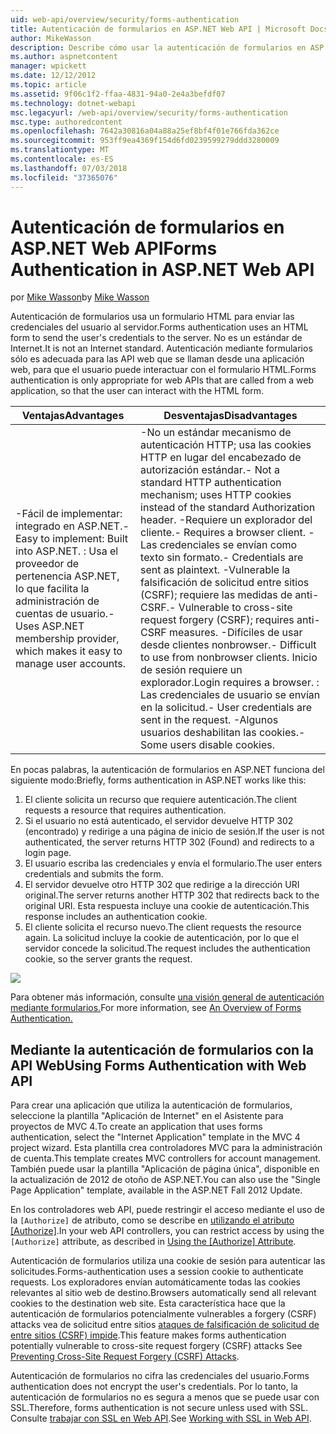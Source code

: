 ```yaml
---
uid: web-api/overview/security/forms-authentication
title: Autenticación de formularios en ASP.NET Web API | Microsoft Docs
author: MikeWasson
description: Describe cómo usar la autenticación de formularios en ASP.NET Web API.
ms.author: aspnetcontent
manager: wpickett
ms.date: 12/12/2012
ms.topic: article
ms.assetid: 9f06c1f2-ffaa-4831-94a0-2e4a3befdf07
ms.technology: dotnet-webapi
msc.legacyurl: /web-api/overview/security/forms-authentication
msc.type: authoredcontent
ms.openlocfilehash: 7642a30816a04a88a25ef8bf4f01e766fda362ce
ms.sourcegitcommit: 953ff9ea4369f154d6fd0239599279ddd3280009
ms.translationtype: MT
ms.contentlocale: es-ES
ms.lasthandoff: 07/03/2018
ms.locfileid: "37365076"
---
```

<a name="forms-authentication-in-aspnet-web-api"></a><span data-ttu-id="008f5-103">Autenticación de formularios en ASP.NET Web API</span><span class="sxs-lookup"><span data-stu-id="008f5-103">Forms Authentication in ASP.NET Web API</span></span>
====================
<span data-ttu-id="008f5-104">por [Mike Wasson](https://github.com/MikeWasson)</span><span class="sxs-lookup"><span data-stu-id="008f5-104">by [Mike Wasson](https://github.com/MikeWasson)</span></span>

<span data-ttu-id="008f5-105">Autenticación de formularios usa un formulario HTML para enviar las credenciales del usuario al servidor.</span><span class="sxs-lookup"><span data-stu-id="008f5-105">Forms authentication uses an HTML form to send the user's credentials to the server.</span></span> <span data-ttu-id="008f5-106">No es un estándar de Internet.</span><span class="sxs-lookup"><span data-stu-id="008f5-106">It is not an Internet standard.</span></span> <span data-ttu-id="008f5-107">Autenticación mediante formularios sólo es adecuada para las API web que se llaman desde una aplicación web, para que el usuario puede interactuar con el formulario HTML.</span><span class="sxs-lookup"><span data-stu-id="008f5-107">Forms authentication is only appropriate for web APIs that are called from a web application, so that the user can interact with the HTML form.</span></span>

| <span data-ttu-id="008f5-108">Ventajas</span><span class="sxs-lookup"><span data-stu-id="008f5-108">Advantages</span></span> | <span data-ttu-id="008f5-109">Desventajas</span><span class="sxs-lookup"><span data-stu-id="008f5-109">Disadvantages</span></span> |
| --- | --- |
| <span data-ttu-id="008f5-110">-Fácil de implementar: integrado en ASP.NET.</span><span class="sxs-lookup"><span data-stu-id="008f5-110">- Easy to implement: Built into ASP.NET.</span></span> <span data-ttu-id="008f5-111">: Usa el proveedor de pertenencia ASP.NET, lo que facilita la administración de cuentas de usuario.</span><span class="sxs-lookup"><span data-stu-id="008f5-111">- Uses ASP.NET membership provider, which makes it easy to manage user accounts.</span></span> | <span data-ttu-id="008f5-112">-No un estándar mecanismo de autenticación HTTP; usa las cookies HTTP en lugar del encabezado de autorización estándar.</span><span class="sxs-lookup"><span data-stu-id="008f5-112">- Not a standard HTTP authentication mechanism; uses HTTP cookies instead of the standard Authorization header.</span></span> <span data-ttu-id="008f5-113">-Requiere un explorador del cliente.</span><span class="sxs-lookup"><span data-stu-id="008f5-113">- Requires a browser client.</span></span> <span data-ttu-id="008f5-114">-Las credenciales se envían como texto sin formato.</span><span class="sxs-lookup"><span data-stu-id="008f5-114">- Credentials are sent as plaintext.</span></span> <span data-ttu-id="008f5-115">-Vulnerable la falsificación de solicitud entre sitios (CSRF); requiere las medidas de anti-CSRF.</span><span class="sxs-lookup"><span data-stu-id="008f5-115">- Vulnerable to cross-site request forgery (CSRF); requires anti-CSRF measures.</span></span> <span data-ttu-id="008f5-116">-Difíciles de usar desde clientes nonbrowser.</span><span class="sxs-lookup"><span data-stu-id="008f5-116">- Difficult to use from nonbrowser clients.</span></span> <span data-ttu-id="008f5-117">Inicio de sesión requiere un explorador.</span><span class="sxs-lookup"><span data-stu-id="008f5-117">Login requires a browser.</span></span> <span data-ttu-id="008f5-118">: Las credenciales de usuario se envían en la solicitud.</span><span class="sxs-lookup"><span data-stu-id="008f5-118">- User credentials are sent in the request.</span></span> <span data-ttu-id="008f5-119">-Algunos usuarios deshabilitan las cookies.</span><span class="sxs-lookup"><span data-stu-id="008f5-119">- Some users disable cookies.</span></span> |

<span data-ttu-id="008f5-120">En pocas palabras, la autenticación de formularios en ASP.NET funciona del siguiente modo:</span><span class="sxs-lookup"><span data-stu-id="008f5-120">Briefly, forms authentication in ASP.NET works like this:</span></span>

1. <span data-ttu-id="008f5-121">El cliente solicita un recurso que requiere autenticación.</span><span class="sxs-lookup"><span data-stu-id="008f5-121">The client requests a resource that requires authentication.</span></span>
2. <span data-ttu-id="008f5-122">Si el usuario no está autenticado, el servidor devuelve HTTP 302 (encontrado) y redirige a una página de inicio de sesión.</span><span class="sxs-lookup"><span data-stu-id="008f5-122">If the user is not authenticated, the server returns HTTP 302 (Found) and redirects to a login page.</span></span>
3. <span data-ttu-id="008f5-123">El usuario escriba las credenciales y envía el formulario.</span><span class="sxs-lookup"><span data-stu-id="008f5-123">The user enters credentials and submits the form.</span></span>
4. <span data-ttu-id="008f5-124">El servidor devuelve otro HTTP 302 que redirige a la dirección URI original.</span><span class="sxs-lookup"><span data-stu-id="008f5-124">The server returns another HTTP 302 that redirects back to the original URI.</span></span> <span data-ttu-id="008f5-125">Esta respuesta incluye una cookie de autenticación.</span><span class="sxs-lookup"><span data-stu-id="008f5-125">This response includes an authentication cookie.</span></span>
5. <span data-ttu-id="008f5-126">El cliente solicita el recurso nuevo.</span><span class="sxs-lookup"><span data-stu-id="008f5-126">The client requests the resource again.</span></span> <span data-ttu-id="008f5-127">La solicitud incluye la cookie de autenticación, por lo que el servidor concede la solicitud.</span><span class="sxs-lookup"><span data-stu-id="008f5-127">The request includes the authentication cookie, so the server grants the request.</span></span>

![](forms-authentication/_static/image1.png)

<span data-ttu-id="008f5-128">Para obtener más información, consulte [una visión general de autenticación mediante formularios.](../../../web-forms/overview/older-versions-security/introduction/an-overview-of-forms-authentication-cs.md)</span><span class="sxs-lookup"><span data-stu-id="008f5-128">For more information, see [An Overview of Forms Authentication.](../../../web-forms/overview/older-versions-security/introduction/an-overview-of-forms-authentication-cs.md)</span></span>

## <a name="using-forms-authentication-with-web-api"></a><span data-ttu-id="008f5-129">Mediante la autenticación de formularios con la API Web</span><span class="sxs-lookup"><span data-stu-id="008f5-129">Using Forms Authentication with Web API</span></span>

<span data-ttu-id="008f5-130">Para crear una aplicación que utiliza la autenticación de formularios, seleccione la plantilla "Aplicación de Internet" en el Asistente para proyectos de MVC 4.</span><span class="sxs-lookup"><span data-stu-id="008f5-130">To create an application that uses forms authentication, select the "Internet Application" template in the MVC 4 project wizard.</span></span> <span data-ttu-id="008f5-131">Esta plantilla crea controladores MVC para la administración de cuenta.</span><span class="sxs-lookup"><span data-stu-id="008f5-131">This template creates MVC controllers for account management.</span></span> <span data-ttu-id="008f5-132">También puede usar la plantilla "Aplicación de página única", disponible en la actualización de 2012 de otoño de ASP.NET.</span><span class="sxs-lookup"><span data-stu-id="008f5-132">You can also use the "Single Page Application" template, available in the ASP.NET Fall 2012 Update.</span></span>

<span data-ttu-id="008f5-133">En los controladores web API, puede restringir el acceso mediante el uso de la `[Authorize]` de atributo, como se describe en [utilizando el atributo [Authorize]](authentication-and-authorization-in-aspnet-web-api.md#auth3).</span><span class="sxs-lookup"><span data-stu-id="008f5-133">In your web API controllers, you can restrict access by using the `[Authorize]` attribute, as described in [Using the [Authorize] Attribute](authentication-and-authorization-in-aspnet-web-api.md#auth3).</span></span>

<span data-ttu-id="008f5-134">Autenticación de formularios utiliza una cookie de sesión para autenticar las solicitudes.</span><span class="sxs-lookup"><span data-stu-id="008f5-134">Forms-authentication uses a session cookie to authenticate requests.</span></span> <span data-ttu-id="008f5-135">Los exploradores envían automáticamente todas las cookies relevantes al sitio web de destino.</span><span class="sxs-lookup"><span data-stu-id="008f5-135">Browsers automatically send all relevant cookies to the destination web site.</span></span> <span data-ttu-id="008f5-136">Esta característica hace que la autenticación de formularios potencialmente vulnerables a forgery (CSRF) attacks vea de solicitud entre sitios [ataques de falsificación de solicitud de entre sitios (CSRF) impide](preventing-cross-site-request-forgery-csrf-attacks.md).</span><span class="sxs-lookup"><span data-stu-id="008f5-136">This feature makes forms authentication potentially vulnerable to cross-site request forgery (CSRF) attacks See [Preventing Cross-Site Request Forgery (CSRF) Attacks](preventing-cross-site-request-forgery-csrf-attacks.md).</span></span>

<span data-ttu-id="008f5-137">Autenticación de formularios no cifra las credenciales del usuario.</span><span class="sxs-lookup"><span data-stu-id="008f5-137">Forms authentication does not encrypt the user's credentials.</span></span> <span data-ttu-id="008f5-138">Por lo tanto, la autenticación de formularios no es segura a menos que se puede usar con SSL.</span><span class="sxs-lookup"><span data-stu-id="008f5-138">Therefore, forms authentication is not secure unless used with SSL.</span></span> <span data-ttu-id="008f5-139">Consulte [trabajar con SSL en Web API](working-with-ssl-in-web-api.md).</span><span class="sxs-lookup"><span data-stu-id="008f5-139">See [Working with SSL in Web API](working-with-ssl-in-web-api.md).</span></span>
